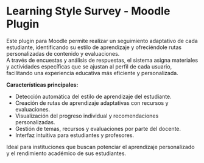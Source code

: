 # Learning Style Survey - Moodle Plugin

Este plugin para Moodle permite realizar un seguimiento adaptativo de cada estudiante, identificando su estilo de aprendizaje y ofreciéndole rutas personalizadas de contenido y evaluaciones.  
A través de encuestas y análisis de respuestas, el sistema asigna materiales y actividades específicas que se ajustan al perfil de cada usuario, facilitando una experiencia educativa más eficiente y personalizada.

**Características principales:**
- Detección automática del estilo de aprendizaje del estudiante.
- Creación de rutas de aprendizaje adaptativas con recursos y evaluaciones.
- Visualización del progreso individual y recomendaciones personalizadas.
- Gestión de temas, recursos y evaluaciones por parte del docente.
- Interfaz intuitiva para estudiantes y profesores.

Ideal para instituciones que buscan potenciar el aprendizaje personalizado y el rendimiento académico de sus estudiantes.
